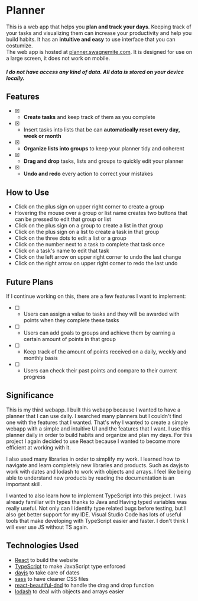 # Planner

This is a web app that helps you **plan and track your days**. Keeping track of your tasks and visualizing them can increase your productivity and help you build habits. It has an **intuitive and easy** to use interface that you can costumize. \
The web app is hosted at [planner.swagnemite.com](https://planner.ozansap.com). It is designed for use on a large screen, it does not work on mobile.
##### I do not have access any kind of data. All data is stored on your device locally.

## Features

- [x] - **Create tasks** and keep track of them as you complete
- [x] - Insert tasks into lists that be can **automatically reset every day, week or month**
- [x] - **Organize lists into groups** to keep your planner tidy and coherent
- [x] - **Drag and drop** tasks, lists and groups to quickly edit your planner
- [x] - **Undo and redo** every action to correct your mistakes

## How to Use

* Click on the plus sign on upper right corner to create a group
* Hovering the mouse over a group or list name creates two buttons that can be pressed to edit that group or list
* Click on the plus sign on a group to create a list in that group
* Click on the plus sign on a list to create a task in that group
* Click on the three dots to edit a list or a group
* Click on the number next to a task to complete that task once
* Click on a task's name to edit that task
* Click on the left arrow on upper right corner to undo the last change
* Click on the right arrow on upper right corner to redo the last undo

## Future Plans

If I continue working on this, there are a few features I want to implement:

- [ ] - Users can assign a value to tasks and they will be awarded with points when they complete these tasks
- [ ] - Users can add goals to groups and achieve them by earning a certain amount of points in that group
- [ ] - Keep track of the amount of points received on a daily, weekly and monthly basis
- [ ] - Users can check their past points and compare to their current progress

## Significance

This is my third webapp. I built this webapp because I wanted to have a planner that I can use daily. I searched many planners but I couldn't find one with the features that I wanted. That's why I wanted to create a simple webapp with a simple and intuitive UI and the features that I want. I use this planner daily in order to build habits and organize and plan my days. For this project I again decided to use React because I wanted to become more efficient at working with it.

I also used many libraries in order to simplify my work. I learned how to navigate and learn completely new libraries and products. Such as dayjs to work with dates and lodash to work with objects and arrays. I feel like being able to understand new products by reading the documentation is an important skill.

I wanted to also learn how to implement TypeScript into this project. I was already familiar with types thanks to Java and Having typed variables was really useful. Not only can I identify type related bugs before testing, but I also get better support for my IDE. Visual Studio Code has lots of useful tools that make developing with TypeScript easier and faster. I don't think I will ever use JS without TS again. 

## Technologies Used

* [React](https://www.npmjs.com/package/react) to build the website
* [TypeScript](https://www.npmjs.com/package/typescript) to make JavaScript type enforced
* [dayjs](https://www.npmjs.com/package/dayjs) to take care of dates
* [sass](https://www.npmjs.com/package/sass) to have cleaner CSS files
* [react-beautiful-dnd](https://www.npmjs.com/package/react-beautiful-dnd) to handle the drag and drop function
* [lodash](https://www.npmjs.com/package/lodash) to deal with objects and arrays easier

